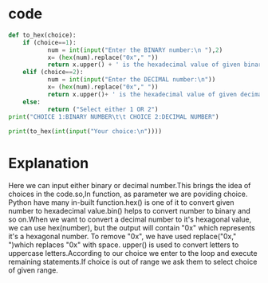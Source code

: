# code
```python
def to_hex(choice):
    if (choice==1):
           num = int(input("Enter the BINARY number:\n "),2)
           x= (hex(num).replace("0x"," "))
           return x.upper() + ' is the hexadecimal value of given binary number'
    elif (choice==2):
           num = int(input("Enter the DECIMAL number:\n"))
           x= (hex(num).replace("0x"," "))
           return x.upper()+ ' is the hexadecimal value of given decimal number'
    else:
           return ("Select either 1 OR 2")
print("CHOICE 1:BINARY NUMBER\t\t CHOICE 2:DECIMAL NUMBER")      
     
print(to_hex(int(input("Your choice:\n"))))
```

# Explanation
Here we can input either binary or decimal number.This brings the idea of choices in the code.so,In function, as parameter we are poviding choice. Python have many in-built function.hex() is one of it to convert given number to hexadecimal value.bin() helps to convert number to binary and so on.When we want to convert a decimal
number to it's hexagonal value, we can use hex(number), but the output will contain "0x" which represents it's a hexagonal number. To remove "0x", we have used replace("0x," ")which
replaces "0x" with space. upper() is used to convert letters to uppercase letters.According to our choice we enter to the loop and execute remaining statements.If choice is out of range
we ask them to select choice of given range.
